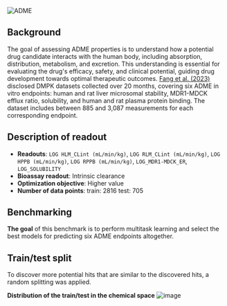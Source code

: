![ADME](https://storage.googleapis.com/polaris-public/icons/icons8-whale-96-ADME.png) 

## Background

The goal of assessing ADME properties is to understand how a potential drug candidate interacts with the human body, including absorption, distribution, metabolism, and excretion. This understanding is essential for evaluating the drug's efficacy, safety, and clinical potential, guiding drug development towards optimal therapeutic outcomes. [Fang et al. (2023)](https://doi.org/10.1021/acs.jcim.3c00160) disclosed DMPK datasets collected over 20 months, covering six ADME in vitro endpoints: human and rat liver microsomal stability, MDR1-MDCK efflux ratio, solubility, and human and rat plasma protein binding. The dataset includes between 885 and 3,087 measurements for each corresponding endpoint.


## Description of readout 
- **Readouts**: `LOG HLM_CLint (mL/min/kg)`, `LOG RLM_CLint (mL/min/kg)`, `LOG HPPB (mL/min/kg)`, `LOG RPPB (mL/min/kg)`, `LOG_MDR1-MDCK_ER`, `LOG_SOLUBILITY`
- **Bioassay readout**: Intrinsic clearance
- **Optimization objective**: Higher value
- **Number of data points**: train: 2816 test: 705

## Benchmarking
**The goal** of this benchmark is to perform multitask learning and select the best models for predicting six ADME endpoints altogether.

## Train/test split
To discover more potential hits that are similar to the discovered hits, a random splitting was applied.

**Distribution of the train/test in the chemical space**
![image](https://storage.googleapis.com/polaris-public/biogen/fang2023_ADME/figures/multitask_random_chemspace.png)
